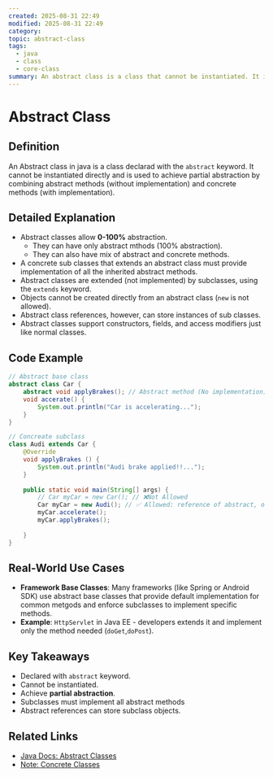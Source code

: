 ```yaml
---
created: 2025-08-31 22:49
modified: 2025-08-31 22:49
category:
topic: abstract-class
tags:
  - java
  - class
  - core-class
summary: An abstract class is a class that cannot be instantiated. It is used as a base class and may contains one or more abstract methods (method without implementation).
---
```


# Abstract Class

## Definition

An Abstract class in java is a class declarad with the `abstract` keyword. It cannot be instantiated directly and is used to achieve partial abstraction by combining abstract methods (without implementation) and concrete methods (with implementation).

## Detailed Explanation

- Abstract classes allow **0-100%** abstraction.
  - They can have only abstract mthods (100% abstraction).
  - They can also have mix of abstract and concrete methods.
- A concrete sub classes that extends an abstract class must provide implementation of all the inherited abstract methods.
- Abstract classes are extended (not implemented) by subclasses, using the `extends` keyword.
- Objects cannot be created directly from an abstract class (`new` is not allowed).
- Abstract class references, however, can store instances of sub classes.
- Abstract classes support constructors, fields, and access modifiers just like normal classes.

## Code Example

```java
// Abstract base class
abstract class Car {
	abstract void applyBrakes(); // Abstract method (No implementation)
	void accerate() {
		System.out.println("Car is accelerating...");
	}
}

// Concreate subclass 
class Audi extends Car {
	@Override
	void applyBrakes () {
		System.out.println("Audi brake applied!!...");
	}
	
	public static void main(String[] args) {
		// Car myCar = new Car(); // ❌Not Allowed
		Car myCar = new Audi(); // ✅ Allowed: reference of abstract, object of concrete
		myCar.accelerate();
		myCar.applyBrakes();
		
	}
}
```

## Real-World Use Cases

- **Framework Base Classes**: Many frameworks (like Spring or Android SDK) use abstract base classes that provide default implementation for common metgods and enforce subclasses to implement specific methods. 
- **Example**: `HttpServlet` in Java EE - developers extends it and implement only the method needed (`doGet`,`doPost`).

## Key Takeaways

- Declared with `abstract` keyword.
- Cannot be instantiated.
- Achieve **partial abstraction**.
- Subclasses must implement all abstract methods
- Abstract references can store subclass objects.

## Related Links

- [Java Docs: Abstract Classes](https://docs.oracle.com/javase/tutorial/java/IandI/abstract.html)
- [Note: Concrete Classes](concrete-class)
